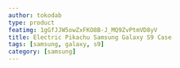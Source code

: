 ```yaml
---
author: tokodab
type: product
featimg: 1gGfJJW5owZxFKO8B-J_MQ9ZvPtmVD8yV
title: Electric Pikachu Samsung Galaxy S9 Case
tags: [samsung, galaxy, s9]
category: [samsung]
---
```

